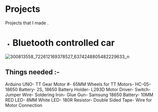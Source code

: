 # Projects
Projects that I made .
- # Bluetooth controlled car
![300813558_722612169378527_6374248805482229633_n](https://user-images.githubusercontent.com/115597382/216137290-91c13bff-7e4c-4471-8068-34a6b49c4f69.jpg)
## Things needed :-
Arduino UNO-
TT Gear Motor #-
65MM Wheels for TT Motors-
HC-05-
18650 Battery-
2S, 18650 Battery Holder-
L293D Motor Driver-
Switch-
Jumper Wire-
Soldering Iron-
Glue Gun-
Samsung 18650 Battery-
10MM RED LED-
8MM White LED-
180R Resistor-
Double Sided Tape-
Wire for Motor Connection
